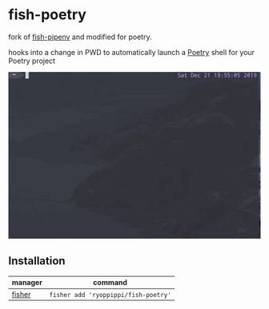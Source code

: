 # fish-poetry

fork of [fish-pipenv](https://github.com/sentriz/fish-pipenv) and modified for poetry.

hooks into a change in PWD to automatically launch a [Poetry](https://python-poetry.org) shell for your Poetry project

![Dec-21-2019 19-55-32.gif](doc/screen.gif)

## Installation


|manager|command|
|---|---|
|[fisher](https://github.com/jorgebucaran/fisher)|`fisher add 'ryoppippi/fish-poetry'`|

